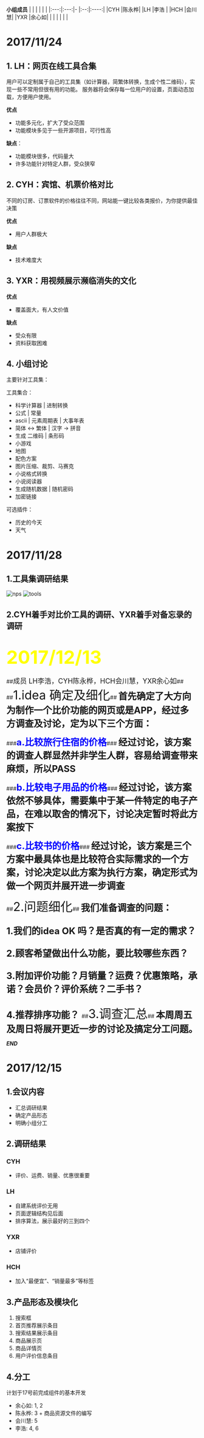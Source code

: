 **小组成员**
|     |     |   |    |      |
|:---:|:---:|-  |:--:|:----:|
|CYH  |陈永桦|   |LH  |李浩  |
|HCH  |会川慧|   |YXR |余心如|
|     |     |   |    |      |

# 2017/11/24

## 1. LH：网页在线工具合集

用户可以定制属于自己的工具集（如计算器，简繁体转换，生成个性二维码），实现一些不常用但很有用的功能。
服务器将会保存每一位用户的设置，页面动态加载，方便用户使用。

**优点**

- 功能多元化，扩大了受众范围
- 功能模块多见于一些开源项目，可行性高

**缺点**：

- 功能模块很多，代码量大
- 许多功能针对特定人群，受众狭窄

## 2. CYH：宾馆、机票价格对比

不同的订房、订票软件的价格往往不同，网站能一键比较各类报价，为你提供最佳决策

**优点**

- 用户人群极大

**缺点**

- 技术难度大

## 3. YXR：用视频展示濒临消失的文化

**优点**

- 覆盖面大，有人文价值

**缺点**

- 受众有限
- 资料获取困难

## 4. **小组讨论**

主要针对工具集：

工具集合：
- 科学计算器 | 进制转换
- 公式 | 常量
- ascii | 元素周期表 | 大事年表
- 简体 <-> 繁体 | 汉字 -> 拼音
- 生成 二维码 | 条形码
- 小游戏
- 地图
- 配色方案
- 图片压缩、裁剪、马赛克
- 小说格式转换
- 小说阅读器
- 生成随机数据 | 随机密码
- 加密链接

可选插件：

- 历史的今天
- 天气

# 2017/11/28

## 1.工具集调研结果

![nps](images/nps.png)
![tools](images/tools.png)

## 2.CYH着手对比价工具的调研、YXR着手对备忘录的调研





# <font size = 7 color = Yellow>2017/12/13</font> #

##<font size = 4>成员 LH李浩，CYH陈永桦，HCH会川慧，YXR余心如</font>##
##<font size = 6>1.idea 确定及细化</font>##
<font size = 5>**首先确定了大方向为制作一个比价功能的网页或是APP，经过多方调查及讨论，定为以下三个方面：**</font>


###<font size = 5 color = Blue>**a.比较旅行住宿的价格**</font>###
<font size = 5>**经过讨论，该方案的调查人群显然并非学生人群，容易给调查带来麻烦，所以PASS**</font>

###<font size = 5 color = Blue>**b.比较电子用品的价格**</font>###
<font size = 5>**经过讨论，该方案依然不够具体，需要集中于某一件特定的电子产品，在难以取舍的情况下，讨论决定暂时将此方案按下**</font>

###<font size = 5 color = Blue>**c.比较书的价格**</font>###
<font size = 5>**经过讨论，该方案是三个方案中最具体也是比较符合实际需求的一个方案，讨论决定以此方案为执行方案，确定形式为做一个网页并展开进一步调查**</font>

##<font size = 6>2.问题细化</font>##
<font size = 5>
**我们准备调查的问题：**

**1.我们的idea OK 吗？是否真的有一定的需求？**


**2.顾客希望做出什么功能，要比较哪些东西？**


**3.附加评价功能？月销量？运费？优惠策略，承诺？会员价？评价系统？二手书？**


**4.推荐排序功能？**
</font>
##<font size = 6>3.调查汇总</font>##
<font size = 5>
**本周周五及周日将展开更近一步的讨论及搞定分工问题。**
</font>

***END***


# 2017/12/15

## 1.会议内容

- 汇总调研结果
- 确定产品形态
- 明确小组分工

## 2.调研结果

### CYH

- 评价、运费、销量、优惠很重要

### LH

- 自建系统评价无用
- 页面逻辑结构见后面
- 排序算法，展示最好的三到四个

### YXR

- 店铺评价

### HCH

- 加入“最便宜”、“销量最多”等标签

## 3.产品形态及模块化

1. 搜索框
2. 首页推荐展示条目
3. 搜索结果展示条目
4. 商品展示页
5. 商品详情页
6. 用户评价信息条目

## 4.分工

计划于17号前完成组件的基本开发

- 余心如: 1, 2
- 陈永桦: 3 + 商品资源文件的编写
- 会川慧: 5
- 李浩: 4, 6
